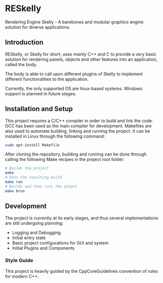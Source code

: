 # RESkelly

Rendering Engine Skelly - A barebones and modular graphics engine solution for diverse applications.

## Introduction

RESkelly, or Skelly for short, uses mainly C++ and C to provide a very basic solution for rendering panels, objects and other features into an application, called the body.

The body is able to call upon different plugins of Skelly to implement different functionalities to the application.

Currently, the only supported OS are linux-based systems. Windows support is planned in future stages.

## Installation and Setup

This project requires a C/C++ compiler in order to build and link the code. GCC has been used as the main compiler for development.
Makefiles are also used to automate building, linking and running the project. It can be installed in Linux through the following command:

```sh
sudo apt-install Makefile
```

After cloning the repository, building and running can be done through calling the following Make recipes in the project root folder:

```sh
# Builds the project
make
# Runs the resulting build
make run
# Builds and then runs the output
make brun 
```

## Development

The project is currently at its early stages, and thus several implementations are still undergoing planning:

 - Logging and Debugging
 - Initial entry state
 - Basic project configurations for GUI and system
 - Initial Plugins and Components

### Style Guide

This project is heavily guided by the CppCoreGuidelines convention of rules for modern C++.